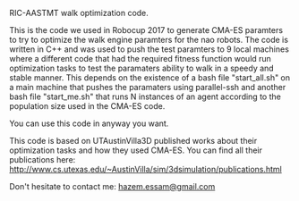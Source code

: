
RIC-AASTMT walk optimization code.

This is the code we used in Robocup 2017 to generate CMA-ES paramters to try to optimize the walk engine paramters for the nao robots. The code is written in C++ and was used to push the test paramters to 9 local machines where a different code that had the required fitness function would run optimization tasks to test the paramaters ability to walk in a speedy and stable manner. This depends on the existence of a bash file "start_all.sh" on a main machine that pushes the paramaters using parallel-ssh and another bash file "start_me.sh" that runs N instances of an agent according to the population size used in the CMA-ES code.

You can use this code in anyway you want.

This code is based on UTAustinVilla3D published works about their optimization tasks and how they used CMA-ES. You can find all their publications here:
http://www.cs.utexas.edu/~AustinVilla/sim/3dsimulation/publications.html

Don't hesitate to contact me:
hazem.essam@gmail.com
